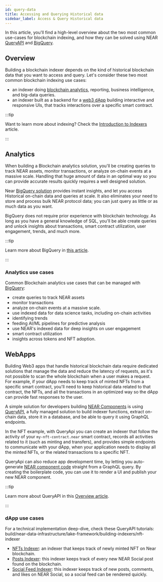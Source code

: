 ```yaml
---
id: query-data
title: Accessing and Querying Historical data
sidebar_label: Access & Query Historical data
---
```


In this article, you'll find a high-level overview about the two most common use-cases for blockchain indexing, and how they can be solved using NEAR [QueryAPI](intro.md) and [BigQuery](../big-query.md).

## Overview

Building a blockchain indexer depends on the kind of historical blockchain data that you want to access and query. Let's consider these two most common blockchain indexing use cases:

- an indexer doing [blockchain analytics](#analytics), reporting, business intelligence, and big-data queries.
- an indexer built as a backend for a [web3 dApp](#webapps) building interactive and responsive UIs, that tracks interactions over a specific smart contract.

:::tip

Want to learn more about indexing? Check the [Introduction to Indexers](../../../1.concepts/3.advanced/indexers.md) article.

:::

## Analytics

When building a Blockchain analytics solution, you'll be creating queries to track NEAR assets, monitor transactions, or analyze on-chain events at a massive scale. Handling that huge amount of data in an optimal way so you can provide accurate results quickly requires a well designed solution.

Near [BigQuery solution](../big-query.md) provides instant insights, and let you access Historical on-chain data and queries at scale. It also eliminates your need to store and process bulk NEAR protocol data; you can just query as little or as much data as you want.

BigQuery does not require prior experience with blockchain technology. As long as you have a general knowledge of SQL, you'll be able create queries and unlock insights about transactions, smart contract utilization, user engagement, trends, and much more.

:::tip

Learn more about BigQuery in [this article](../big-query.md).

:::

### Analytics use cases

Common Blockchain analytics use cases that can be managed with [BigQuery](../big-query.md):

- create queries to track NEAR assets
- monitor transactions
- analyze on-chain events at a massive scale.
- use indexed data for data science tasks, including on-chain activities
- identifying trends
- feeding AI/ML pipelines for predictive analysis
- use NEAR's indexed data for deep insights on user engagement
- smart contract utilization
- insights across tokens and NFT adoption.


## WebApps

Building Web3 apps that handle historical blockchain data require dedicated solutions that manage the data and reduce the latency of requests, as it's not possible to scan the whole blockchain when a user makes a request.
For example, if your dApp needs to keep track of minted NFTs from a specific smart contract, you'll need to keep historical data related to that contract, the NFTs, and all the transactions in an optimized way so the dApp can provide fast responses to the user.

A simple solution for developers building [NEAR Components](../../3.near-components/what-is.md) is using [QueryAPI](intro.md), a fully managed solution to build indexer functions, extract on-chain data, store it in a database, and be able to query it using GraphQL endpoints.

In the NFT example, with QueryApi you can create an indexer that follow the activity of your `my-nft-contract.near` smart contract, records all activities related to it (such as minting and transfers), and provides simple endpoints to communicate with your dApp, when your application needs to display all the minted NFTs, or the related transactions to a specific NFT.

QueryApi can also reduce app development time, by letting you auto-generate [NEAR component code](index-function.md#create-a-bos-component-from-query) straight from a GraphQL query. By creating the boilerplate code, you can use it to render a UI and publish your new NEAR component.

:::tip

Learn more about QueryAPI in this [Overview article](intro.md).

:::

### dApp use cases

For a technical implementation deep-dive, check these QueryAPI tutorials:
build/near-data-infrastructure/lake-framework/building-indexers/nft-indexer
  - [NFTs Indexer](../lake-framework/building-indexers/nft-indexer.md): an indexer that keeps track of newly minted NFT on Near blockchain.
  - [Posts Indexer](../../../3.tutorials/near-components/indexer-tutorials/posts-indexer.md): this indexer keeps track of every new NEAR Social post found on the blockchain.
  - [Social Feed Indexer](../../../3.tutorials/near-components/indexer-tutorials/feed-indexer.md): this indexer keeps track of new posts, comments, and likes on NEAR Social, so a social feed can be rendered quickly.

